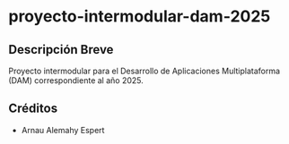 # proyecto-intermodular-dam-2025

## Descripción Breve
Proyecto intermodular para el Desarrollo de Aplicaciones Multiplataforma (DAM) correspondiente al año 2025.

## Créditos
- Arnau Alemahy Espert

